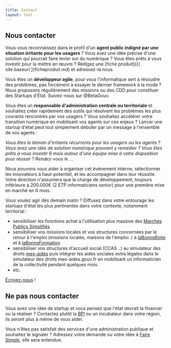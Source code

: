 ```yaml
---
title: Contact
layout: text
---
```

## Nous contacter

Vous vous reconnaissez dans le profil d'un **agent public indigné par une situation irritante pour les usagers** ? Vous avez une idée précise d'une solution qui pourrait faire levier sur du numérique ? Vous êtes prêts à vous investir pour la mettre en œuvre ? Rédigez une [fiche produit]({{ site.baseurl }}ficheproduit.md) et adressez-la nous.

Vous êtes un **développeur agile**, pour vous l'informatique sert à résoudre des problèmes, pas forcément à essayer le dernier framework à la mode ? Nous proposons régulièrement des missions ou des CDD pour constituer des Startups d'État. Suivez-nous sur @BetaGouv.

Vous êtes un **responsable d'administration centrale ou territoriale** et souhaitez créer rapidement des outils qui résolvent les problèmes les plus courants rencontrés par vos usagers ? Vous souhaitez accélérer votre transition numérique en mobilisant vos agents sur ces enjeux ? Lancer une startup d'état peut tout simplement débuter par un message à l'ensemble de vos agents :

*Vous êtes le témoin d'irritants récurrents pour les usagers ou les agents ? Vous avez une idée de solution numérique pouvant y remédier ? Vous êtes prêts à vous investir 6 mois autour d'une équipe mise à votre disposition pour réussir ? Rendez-vous le ...*

Nous pouvons vous aider à organiser cet évènement interne, sélectionner les innovateurs à haut-potentiel, et les accompagner dans leur réussite. Votre direction n'assumera que la charge de développement, toujours inférieure à 200.000€ (2 ETP informaticiens senior) pour une première mise en marché en 6 mois.

Vous voulez agir dès demain matin ? Diffusez dans votre entourage les startups d'état les plus pertinentes dans votre contexte, notamment territorial :
- sensibiliser les fonctions achat à l'utilisation plus massive des [Marchés Publics Simplifiés](http://mps.apientreprise.fr/)
- sensibiliser vos missions locales et vos structures concernées par le retour à l'emploi (missions locales, maisons de l'emploi..) à [laBonneBoite](http://labonneboite.pole-emploi.fr/) et à [laBonneFormation](http://labonneformation.pole-emploi.fr/)
- sensibiliser vos structures d'accueil social (CCAS ..) au simulateur des droits [mes-aides](https://mes-aides.gouv.fr/) puis intégrer les aides sociales extra légales dans le simulateur des droits mes-aides.gouv.fr en mobilisant un informaticien de la collectivité pendant quelques mois
- etc.


[Écrivez-nous](mailto:recrutement@beta.gouv.fr) !

## Ne pas nous contacter

Vous avez une idée de startup et vous pensez que l'état devrait la financer ou la réaliser ? Contactez plutôt la [BPI](https://www.bpifrance.fr/) ou un incubateur dans votre région, ils seront plus à même de vous aider.

Vous n'êtes pas satisfait des services d'une administration publique et souhaitez le signaler ? Adressez votre demande ou votre idée à [Faire Simple](https://www.faire-simple.gouv.fr/), elle sera entendue.
